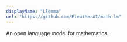 ```yaml
---
displayName: "Llemma"
url: "https://github.com/EleutherAI/math-lm"
---
```


An open language model for mathematics.
